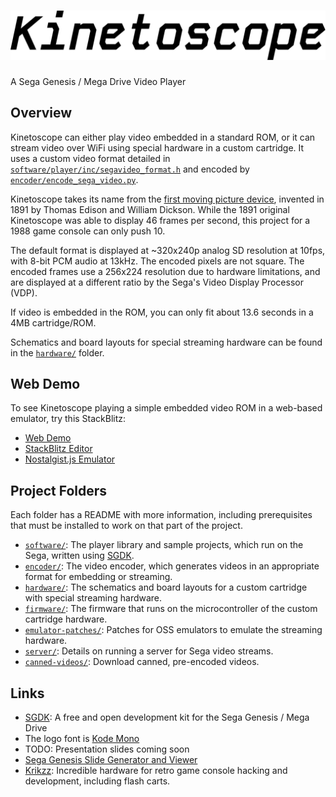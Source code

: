 <h1>
  <picture>
    <source media="(prefers-color-scheme: dark)" srcset="logo-dark.svg">
    <source media="(prefers-color-scheme: light)" srcset="logo.svg">
    <img alt="Kinetoscope Logo" src="logo.svg">
  </picture>
</h1>

A Sega Genesis / Mega Drive Video Player


## Overview

Kinetoscope can either play video embedded in a standard ROM, or it can stream
video over WiFi using special hardware in a custom cartridge.  It uses a custom
video format detailed in
[`software/player/inc/segavideo_format.h`](software/player/inc/segavideo_format.h)
and encoded by
[`encoder/encode_sega_video.py`](encoder/encode_sega_video.py).

Kinetoscope takes its name from the [first moving picture
device](https://www.britannica.com/technology/Kinetoscope), invented in 1891 by
Thomas Edison and William Dickson.  While the 1891 original Kinetoscope was
able to display 46 frames per second, this project for a 1988 game console can
only push 10.

The default format is displayed at ~320x240p analog SD resolution at 10fps,
with 8-bit PCM audio at 13kHz.  The encoded pixels are not square.  The encoded
frames use a 256x224 resolution due to hardware limitations, and are displayed
at a different ratio by the Sega's Video Display Processor (VDP).

If video is embedded in the ROM, you can only fit about 13.6 seconds in a 4MB
cartridge/ROM.

Schematics and board layouts for special streaming hardware can be found in the
[`hardware/`](hardware/) folder.


## Web Demo

To see Kinetoscope playing a simple embedded video ROM in a web-based emulator,
try this StackBlitz:

 - [Web Demo](https://js-qsqtm3.stackblitz.io/)
 - [StackBlitz Editor](https://stackblitz.com/edit/js-qsqtm3?file=index.js)
 - [Nostalgist.js Emulator](https://nostalgist.js.org/)


## Project Folders

Each folder has a README with more information, including prerequisites that
must be installed to work on that part of the project.

 - [`software/`](software/): The player library and sample projects, which run
   on the Sega, written using [SGDK][].
 - [`encoder/`](encoder/): The video encoder, which generates videos in an
   appropriate format for embedding or streaming.
 - [`hardware/`](hardware/): The schematics and board layouts for a custom
   cartridge with special streaming hardware.
 - [`firmware/`](firmware/): The firmware that runs on the microcontroller of
   the custom cartridge hardware.
 - [`emulator-patches/`](emulator-patches/): Patches for OSS emulators to
   emulate the streaming hardware.
 - [`server/`](server/): Details on running a server for Sega video streams.
 - [`canned-videos/`](canned-videos/): Download canned, pre-encoded videos.


## Links

 - [SGDK][]: A free and open development kit for the Sega Genesis / Mega Drive
 - The logo font is [Kode Mono](https://kodemono.com/)
 - TODO: Presentation slides coming soon
 - [Sega Genesis Slide Generator and Viewer](https://github.com/joeyparrish/sega-slides/)
 - [Krikzz](https://krikzz.com/our-products/cartridges/): Incredible hardware
   for retro game console hacking and development, including flash carts.


[SGDK]: https://github.com/Stephane-D/SGDK
